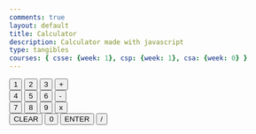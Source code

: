 ```yaml
---
comments: true
layout: default
title: Calculator
description: Calculator made with javascript
type: tangibles
courses: { csse: {week: 1}, csp: {week: 1}, csa: {week: 0} }
---
```


<link rel="stylesheet" href="{{site.baseurl}}/assets/css/calc.css">

<div class="container">
    <p class="display"></p>
</div>
<div class="container">
    <button class="button" onclick="appendToDisplay('1')">1</button>
    <button class="button" onclick="appendToDisplay('2')">2</button>
    <button class="button" onclick="appendToDisplay('3')">3</button>
    <button class="button" onclick="appendToDisplay('+')">+</button>
</div>
<div class="container">
    <button class="button" onclick="appendToDisplay('4')">4</button>
    <button class="button" onclick="appendToDisplay('5')">5</button>
    <button class="button" onclick="appendToDisplay('6')">6</button>
    <button class="button" onclick="appendToDisplay('-')">-</button>
</div>
<div class="container">
    <button class="button" onclick="appendToDisplay('7')">7</button>
    <button class="button" onclick="appendToDisplay('8')">8</button>
    <button class="button" onclick="appendToDisplay('9')">9</button>
    <button class="button" onclick="appendToDisplay('*')">x</button>
</div>
<div class="container">
    <button class="button" onclick="clearDisplay()">CLEAR</button>
    <button class="button" onclick="appendToDisplay('0')">0</button>
    <button class="button" onclick="calculateResult()">ENTER</button>
    <button class="button" onclick="appendToDisplay('/')">/</button>
</div>

<script>
// Initialize an empty string to store the text to be displayed
let displayText = '';

// Function to append a value to the displayText and update the display
function appendToDisplay(value) {
    displayText += value; // Concatenate the value to the displayText
    document.querySelector('.display').textContent = displayText; // Update the display element with the new displayText
}

// Function to clear the displayText and update the display
function clearDisplay() {
    displayText = ''; // Clear the displayText
    document.querySelector('.display').textContent = displayText; // Update the display element with the cleared displayText
}

// Function to calculate and display the result of the expression in displayText
function calculateResult() {
    try {
        const result = eval(displayText); // Evaluate the expression in displayText
        document.querySelector('.display').textContent = result; // Update the display element with the calculated result
        displayText = result.toString(); // Store the result as the new displayText
    } catch (error) {
        document.querySelector('.display').textContent = 'Error'; // Display 'Error' on the display element
        displayText = ''; // Clear the displayText
    }
}

</script>
    
